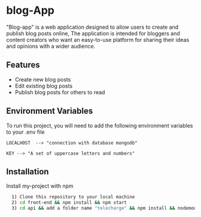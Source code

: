 
# blog-App

"Blog-app" is a web application designed to allow users to create and publish blog posts online, The application is intended for bloggers and content creators who want an easy-to-use platform for sharing their ideas and opinions with a wider audience.

## Features

- Create new blog posts
- Edit existing blog posts
- Publish blog posts for others to read



## Environment Variables

To run this project, you will need to add the following environment variables to your .env file

`LOCALHOST  --> "connection with database mongodb"`

`KEY --> "A set of uppercase letters and numbers"`


## Installation

Install my-project with npm

```bash
  1) Clone this repository to your local machine
  2) cd front-end && npm install && npm start
  3) cd api && add a folder name "telecharge" && npm install && nodemon index.js
```
    
